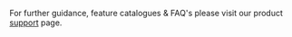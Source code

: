 
For further guidance, feature catalogues & FAQ's please visit our product [support](https://www.ordnancesurvey.co.uk/business-and-government/help-and-support/products/topography-layer.html) page.
